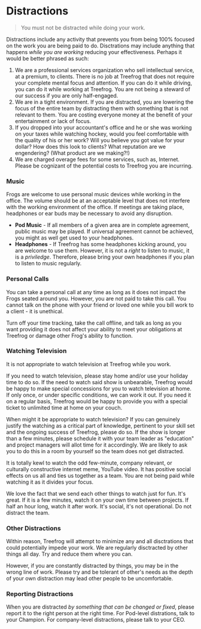 # Distractions

> You must not be distracted while doing your work.

Distractions include any activity that prevents you from being 100% focused on the work you are being paid to do. Disctrations may include anything that happens *while you are working* reducing your effectiveness. Perhaps it would be better phrased as such:

1. We are a professional services organization who sell intellectual service, at a premium, to clients. There is no job at Treefrog that does not require your complete mental focus and attention. If you can do it while driving, you can do it while working at Treefrog. You are not being a steward of our success if you are only half-engaged.
2. We are in a tight environment. If you are distracted, you are lowering the focus of the entire team by distracting them with something that is not relevant to them. You are costing everyone money at the benefit of your entertainment or lack of focus.
3. If you dropped into your accountant's office and he or she was working on your taxes while watching hockey, would you feel comfortable with the quality of his or her work? Will you believe you got value for your dollar? How does this look to clients? What reputation are we engendering? (What product are we making?!)
4. We are charged overage fees for some services, such as, Internet. Please be cognizant of the potential costs to Treefrog you are incurring.

### Music

Frogs are welcome to use personal music devices while working in the office. The volume should be at an acceptable level that does not interfere with the working environment of the office. If meetings are taking place, headphones or ear buds may be necessary to avoid any disruption.

- **Pod Music** - If all members of a given area are in complete agreement, public music may be played. If universal agreement cannot be achieved, you might as well get used to your headphones.
- **Headphones** - If Treefrog has some headphones kicking around, you are welcome to use them. However, it is not a *right* to listen to music, it is a *priviledge*. Therefore, please bring your own headphones if you plan to listen to music regularly.

### Personal Calls

You can take a personal call at any time as long as it does not impact the Frogs seated around you. However, you are not paid to take this call. You cannot talk on the phone with your friend or loved one while you bill work to a client - it is unethical.

Turn off your time tracking, take the call offline, and talk as long as you want providing it does not affect your ability to meet your obligations at Treefrog or damage other Frog's ability to function.

### Watching Television

It is not appropriate to watch television at Treefrog while you work.

If you need to watch television, please stay home and/or use your holiday time to do so. If the need to watch said show is unbearable, Treefrog would be happy to make special concessions for you to watch television at home. If only once, or under specific conditions, we can work it out. If you need it on a regular basis, Treefrog would be happy to provide you with a special ticket to unlimited time at home on your couch.

When might it be appropriate to watch television? If you can genuinely justify the watching as a critical part of knowledge, pertinent to your skill set and the ongoing success of Treefrog, please do so. If the show is longer than a few minutes, please schedule it with your team leader as "education" and project managers will allot time for it accordingly. We are likely to ask you to do this in a room by yourself so the team does not get distracted. 

It is totally kewl to watch the odd few-minute, company relevant, or culturally constructive internet meme, YouTube video. It has positive social effects on us all and ties us together as a team. You are not being paid while watching it as it divides your focus.

We love the fact that we send each other things to watch just for fun. It's great. If it is a few minutes, watch it on your own time between projects. If half an hour long, watch it after work. It's social, it's not operational. Do not distract the team.

### Other Distractions

Within reason, Treefrog will attempt to minimize any and all disctrations that could potentially impede your work. We are regularly disctracted by other things all day. Try and reduce them where you can.

However, if you are constantly distracted by things, you may be in the wrong line of work. Please try and be tolerant of other's needs as the depth of your own distraction may lead other people to be uncomfortable.

### Reporting Distractions

When you are distracted *by something that can be changed or fixed*, please report it to the right person at the right time. For Pod-level distrations, talk to your Champion. For company-level distractions, please talk to your CEO.

